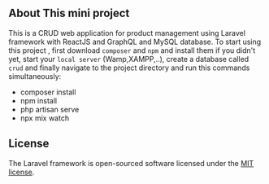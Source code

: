 ## About This mini project

This is a CRUD web application for product management using Laravel framework with ReactJS and GraphQL and MySQL database.
To start using this project , first download `composer` and `npm` and install them if you didn't yet, start your `local server` (Wamp,XAMPP,..), create a database called `crud` and finally navigate to the project directory and run this commands simultaneously:

-   composer install
-   npm install
-   php artisan serve
-   npx mix watch

## License

The Laravel framework is open-sourced software licensed under the [MIT license](https://opensource.org/licenses/MIT).

